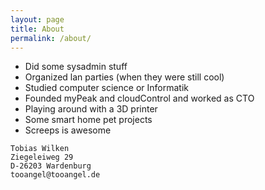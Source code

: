 ```yaml
---
layout: page
title: About
permalink: /about/
---
```


 - Did some sysadmin stuff
 - Organized lan parties (when they were still cool)
 - Studied computer science or Informatik
 - Founded myPeak and cloudControl and worked as CTO
 - Playing around with a 3D printer
 - Some smart home pet projects
 - Screeps is awesome

```
Tobias Wilken
Ziegeleiweg 29
D-26203 Wardenburg
tooangel@tooangel.de
```
